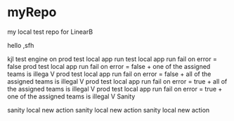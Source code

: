 # myRepo
my local test repo for LinearB

hello
,sfh

kjl
test engine on prod
test local app run
test local app run fail on error = false
prod test local app run fail on error = false + one of the assigned teams is illega V
prod test local app run fail on error = false + all of the assigned teams is illegal V
prod test local app run fail on error = true + all of the assigned teams is illegal V
prod test local app run fail on error = true + one of the assigned teams is illegal V
Sanity

sanity local new action
sanity local new action
sanity local new action


